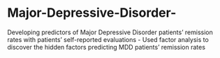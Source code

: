 # Major-Depressive-Disorder-
Developing predictors of Major Depressive Disorder patients’ remission rates with patients’ self-reported evaluations - Used factor analysis to discover the hidden factors predicting MDD patients’ remission rates 
